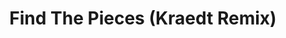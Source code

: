 ---
layout: song
redirect_from: /Home/Song/22
id: 22
title: Find The Pieces (Kraedt Remix)
artist: Tryhardninja
genre: Dubstep
image: Find The Pieces Remix
buy-able: true
downloadable: false
yt-id: ifSwMU9m4Xk
itunes: https://itunes.apple.com/us/album/find-pieces-kraedt-remix-single/id1103644041
beatport:
gplay: https://play.google.com/store/music/album?id=Bhtyr4civqnk6ussf3w2cyphzzy&tid=song-Thtbqluothdbzu7urw36cesosii
amazon: https://www.amazon.com/Find-the-Pieces-Kraedt-Remix/dp/B01EBCPMDM/ref=sr_1_1?s=dmusic&ie=UTF8&qid=1491048188&sr=1-1&keywords=Kraedt+find+the+pieces
license: 5
---